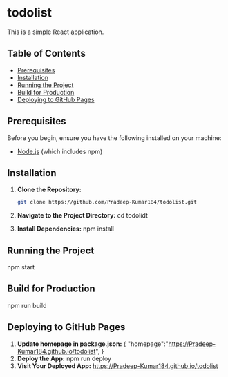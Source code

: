 # todolist

This is a simple React application.

## Table of Contents

- [Prerequisites](#prerequisites)
- [Installation](#installation)
- [Running the Project](#running-the-project)
- [Build for Production](#build-for-production)
- [Deploying to GitHub Pages](#deploying-to-github-pages)

## Prerequisites

Before you begin, ensure you have the following installed on your machine:

- [Node.js](https://nodejs.org/) (which includes npm)

## Installation

1. **Clone the Repository:**

   ```sh
   git clone https://github.com/Pradeep-Kumar184/todolist.git

2. **Navigate to the Project Directory:**
   cd todolidt
3. **Install Dependencies:**
   npm install

   
## Running the Project
npm start
## Build for Production
npm run build
## Deploying to GitHub Pages
1. **Update homepage in package.json:**
   {
   "homepage":"https://Pradeep-Kumar184.github.io/todolist",
   }
2. **Deploy the App:**
   npm run deploy
3. **Visit Your Deployed App:**
   https://Pradeep-Kumar184.github.io/todolist
